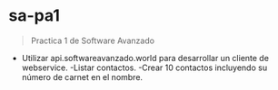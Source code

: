# sa-pa1
> Practica 1 de Software Avanzado
- Utilizar api.softwareavanzado.world para desarrollar un cliente de webservice.
-Listar contactos.
-Crear 10 contactos incluyendo su número de carnet en el nombre.
